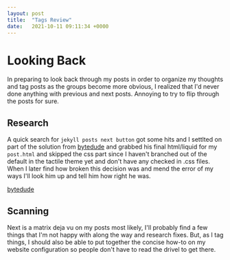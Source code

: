 ```yaml
---
layout: post
title:  "Tags Review"
date:   2021-10-11 09:11:34 +0000
---
```


# Looking Back
In preparing to look back through my posts in order to organize my thoughts and tag posts as the groups become more obvious, I realized that I'd never done anything with previous and next posts. Annoying to try to flip through the posts for sure.  

## Research
A quick search for ```jekyll posts next button``` got some hits and I settlted on part of the solution from [bytedude](bytedude) and grabbed his final html/liquid for my ```post.html``` and skipped the css part since I haven't branched out of the default in the tactile theme yet and don't have any checked in .css files. When I later find how broken this decision was and mend the error of my ways I'll look him up and tell him how right he was.  

[bytedude](https://www.bytedude.com/jekyll-previous-and-next-posts/)

## Scanning
Next is a matrix deja vu on my posts most likely, I'll probably find a few things that I'm not happy with along the way and research fixes. But, as I tag things, I should also be able to put together the concise how-to on my website configuration so people don't have to read the drivel to get there.  
